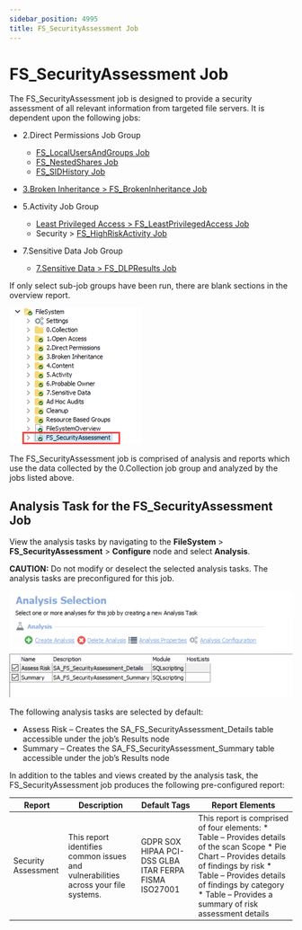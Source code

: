 ```yaml
---
sidebar_position: 4995
title: FS_SecurityAssessment Job
---
```


# FS\_SecurityAssessment Job

The FS\_SecurityAssessment job is designed to provide a security assessment of all relevant information from targeted file servers. It is dependent upon the following jobs:

* 2.Direct Permissions Job Group

  * [FS\_LocalUsersAndGroups Job](DirectPermissions/FS_LocalUsersAndGroups "FS_LocalUsersAndGroups Job")
  * [FS\_NestedShares Job](DirectPermissions/FS_NestedShares "FS_NestedShares Job")
  * [FS\_SIDHistory Job](DirectPermissions/FS_SIDHistory "FS_SIDHistory Job")
* [3.Broken Inheritance > FS\_BrokenInheritance Job](FS_BrokenInheritance "3.Broken Inheritance > FS_BrokenInheritance Job")
* 5.Activity Job Group

  * [Least Privileged Access > FS\_LeastPrivilegedAccess Job](Activity/FS_LeastPrivilegedAccess "Least Privileged Access > FS_LeastPrivilegedAccess Job")
  * Security > [FS\_HighRiskActivity Job](Activity/Security/FS_HighRiskActivity "FS_HighRiskActivity Job")
* 7.Sensitive Data Job Group

  * [7.Sensitive Data > FS\_DLPResults Job](FS_DLPResults "7.Sensitive Data > FS_DLPResults Job")

If only select sub-job groups have been run, there are blank sections in the overview report.

![FS_SecurityAssessment Job in the Jobs Tree](../../../../../../static/images/AccessAnalyzer_12.0/Content/Resources/Images/EnterpriseAuditor/Solutions/FileSystem/SecurityAssessmentJobsTree.png "FS_SecurityAssessment Job in the Jobs Tree")

The FS\_SecurityAssessment job is comprised of analysis and reports which use the data collected by the 0.Collection job group and analyzed by the jobs listed above.

## Analysis Task for the FS\_SecurityAssessment Job

View the analysis tasks by navigating to the **FileSystem** > **FS\_SecurityAssessment** > **Configure** node and select **Analysis**.

**CAUTION:** Do not modify or deselect the selected analysis tasks. The analysis tasks are preconfigured for this job.

![Analysis Task for the FS_SecurityAssessment Job](../../../../../../static/images/AccessAnalyzer_12.0/Content/Resources/Images/EnterpriseAuditor/Solutions/FileSystem/SecurityAssessmentAnalysis.png "Analysis Task for the FS_SecurityAssessment Job")

The following analysis tasks are selected by default:

* Assess Risk – Creates the SA\_FS\_SecurityAssessment\_Details table accessible under the job’s Results node
* Summary – Creates the SA\_FS\_SecurityAssessment\_Summary table accessible under the job’s Results node

In addition to the tables and views created by the analysis task, the FS\_SecurityAssessment job produces the following pre-configured report:

| Report | Description | Default Tags | Report Elements |
| --- | --- | --- | --- |
| Security Assessment | This report identifies common issues and vulnerabilities across your file systems. | GDPR  SOX  HIPAA  PCI-DSS  GLBA  ITAR  FERPA  FISMA  ISO27001 | This report is comprised of four elements:   * Table – Provides details of the scan Scope * Pie Chart – Provides details of findings by risk * Table – Provides details of findings by category * Table – Provides a summary of risk assessment details |